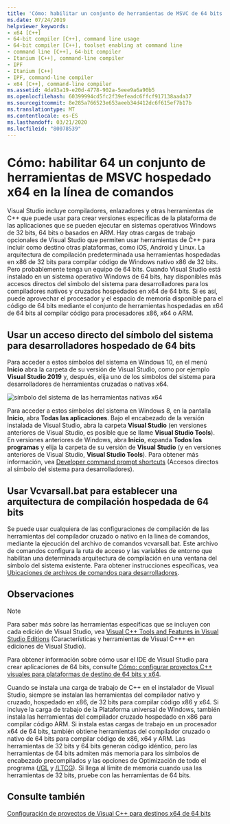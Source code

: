 ```yaml
---
title: 'Cómo: habilitar un conjunto de herramientas de MSVC de 64 bits en la línea de comandos'
ms.date: 07/24/2019
helpviewer_keywords:
- x64 [C++]
- 64-bit compiler [C++], command line usage
- 64-bit compiler [C++], toolset enabling at command line
- command line [C++], 64-bit compiler
- Itanium [C++], command-line compiler
- IPF
- Itanium [C++]
- IPF, command-line compiler
- x64 [C++], command-line compiler
ms.assetid: 4da93a19-e20d-4778-902a-5eee9a6a90b5
ms.openlocfilehash: 60399994cd5fc2f39efeadc6ffcf917138aada37
ms.sourcegitcommit: 8e285a766523e653aeeb34d412dc6f615ef7b17b
ms.translationtype: MT
ms.contentlocale: es-ES
ms.lasthandoff: 03/21/2020
ms.locfileid: "80078539"
---
```

# <a name="how-to-enable-a-64-bit-x64-hosted-msvc-toolset-on-the-command-line"></a>Cómo: habilitar 64 un conjunto de herramientas de MSVC hospedado x64 en la línea de comandos

Visual Studio incluye compiladores, enlazadores y otras herramientas de C++ que puede usar para crear versiones específicas de la plataforma de las aplicaciones que se pueden ejecutar en sistemas operativos Windows de 32 bits, 64 bits o basados en ARM. Hay otras cargas de trabajo opcionales de Visual Studio que permiten usar herramientas de C++ para incluir como destino otras plataformas, como iOS, Android y Linux. La arquitectura de compilación predeterminada usa herramientas hospedadas en x86 de 32 bits para compilar código de Windows nativo x86 de 32 bits. Pero probablemente tenga un equipo de 64 bits. Cuando Visual Studio está instalado en un sistema operativo Windows de 64 bits, hay disponibles más accesos directos del símbolo del sistema para desarrolladores para los compiladores nativos y cruzados hospedados en x64 de 64 bits. Si es así, puede aprovechar el procesador y el espacio de memoria disponible para el código de 64 bits mediante el conjunto de herramientas hospedadas en x64 de 64 bits al compilar código para procesadores x86, x64 o ARM.

## <a name="use-a-64-bit-hosted-developer-command-prompt-shortcut"></a>Usar un acceso directo del símbolo del sistema para desarrolladores hospedado de 64 bits

Para acceder a estos símbolos del sistema en Windows 10, en el menú **Inicio** abra la carpeta de su versión de Visual Studio, como por ejemplo **Visual Studio 2019** y, después, elija uno de los símbolos del sistema para desarrolladores de herramientas cruzadas o nativas x64.

![símbolo del sistema de las herramientas nativas x64](media/x64-native-tools-command-prompt.png "Herramientas nativas x64 en el menú Inicio")

Para acceder a estos símbolos del sistema en Windows 8, en la pantalla **Inicio**, abra **Todas las aplicaciones**. Bajo el encabezado de la versión instalada de Visual Studio, abra la carpeta **Visual Studio** (en versiones anteriores de Visual Studio, es posible que se llame **Visual Studio Tools**). En versiones anteriores de Windows, abra **Inicio**, expanda **Todos los programas** y elija la carpeta de su versión de **Visual Studio** (y en versiones anteriores de Visual Studio,  **Visual Studio Tools**). Para obtener más información, vea [Developer command prompt shortcuts](building-on-the-command-line.md#developer_command_prompt_shortcuts) (Accesos directos al símbolo del sistema para desarrolladores).

## <a name="use-vcvarsallbat-to-set-a-64-bit-hosted-build-architecture"></a>Usar Vcvarsall.bat para establecer una arquitectura de compilación hospedada de 64 bits

Se puede usar cualquiera de las configuraciones de compilación de las herramientas del compilador cruzado o nativo en la línea de comandos, mediante la ejecución del archivo de comandos vcvarsall.bat. Este archivo de comandos configura la ruta de acceso y las variables de entorno que habilitan una determinada arquitectura de compilación en una ventana del símbolo del sistema existente. Para obtener instrucciones específicas, vea [Ubicaciones de archivos de comandos para desarrolladores](building-on-the-command-line.md#developer_command_file_locations).

## <a name="remarks"></a>Observaciones

> [!NOTE]
> Para saber más sobre las herramientas específicas que se incluyen con cada edición de Visual Studio, vea [Visual C++ Tools and Features in Visual Studio Editions](../overview/visual-cpp-tools-and-features-in-visual-studio-editions.md) (Características y herramientas de Visual C+++ en ediciones de Visual Studio).
>
> Para obtener información sobre cómo usar el IDE de Visual Studio para crear aplicaciones de 64 bits, consulte [Cómo: configurar proyectos C++ visuales para plataformas de destino de 64 bits y x64](how-to-configure-visual-cpp-projects-to-target-64-bit-platforms.md).

Cuando se instala una carga de trabajo de C++ en el instalador de Visual Studio, siempre se instalan las herramientas del compilador nativo y cruzado, hospedado en x86, de 32 bits para compilar código x86 y x64. Si incluye la carga de trabajo de la Plataforma universal de Windows, también instala las herramientas del compilador cruzado hospedado en x86 para compilar código ARM. Si instala estas cargas de trabajo en un procesador x64 de 64 bits, también obtiene herramientas del compilador cruzado o nativo de 64 bits para compilar código de x86, x64 y ARM. Las herramientas de 32 bits y 64 bits generan código idéntico, pero las herramientas de 64 bits admiten más memoria para los símbolos de encabezado precompilados y las opciones de Optimización de todo el programa ([/GL](reference/gl-whole-program-optimization.md) y [/LTCG](reference/ltcg-link-time-code-generation.md)). Si llega al límite de memoria cuando usa las herramientas de 32 bits, pruebe con las herramientas de 64 bits.

## <a name="see-also"></a>Consulte también

[Configuración de proyectos de Visual C++ para destinos x64 de 64 bits](configuring-programs-for-64-bit-visual-cpp.md)<br/>
